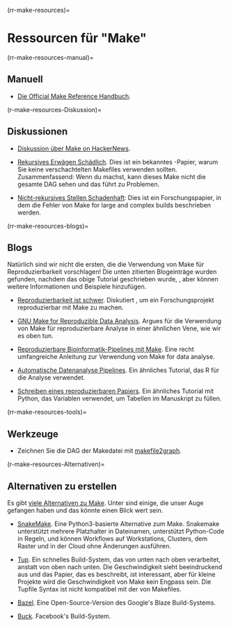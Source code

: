 (rr-make-resources)=
# Ressourcen für "Make"

(rr-make-resources-manual)=
## Manuell

- [Die Official Make Reference Handbuch](https://www.gnu.org/software/make/manual/make.html).

(r-make-resources-Diskussion)=
## Diskussionen

- [Diskussion über Make on HackerNews](https://news.ycombinator.com/item?id=15041986).

- [Rekursives Erwägen Schädlich](http://aegis.sourceforge.net/auug97.pdf). Dies ist ein bekanntes -Papier, warum Sie keine verschachtelten Makefiles verwenden sollten. Zusammenfassend: Wenn du machst, kann dieses Make nicht die gesamte DAG sehen und das führt zu Problemen.

- [Nicht-rekursives Stellen Schadenhaft](https://www.microsoft.com/en-us/research/wp-content/uploads/2016/03/hadrian.pdf): Dies ist ein Forschungspapier, in dem die Fehler von Make for large and complex builds beschrieben werden.

(rr-make-resources-blogs)=
## Blogs

Natürlich sind wir nicht die ersten, die die Verwendung von Make für Reproduzierbarkeit vorschlagen! Die unten zitierten Blogeinträge wurden gefunden, nachdem das obige Tutorial geschrieben wurde, , aber können weitere Informationen und Beispiele hinzufügen.

- [Reproduzierbarkeit ist schwer](https://kbroman.wordpress.com/tag/reproducible-research/). Diskutiert , um ein Forschungsprojekt reproduzierbar mit Make zu machen.

- [GNU Make for Reproduzible Data Analysis](http://zmjones.com/make/). Argues für die Verwendung von Make für reproduzierbare Analyse in einer ähnlichen Vene, wie wir es oben tun.

- [Reproduzierbare Bioinformatik-Pipelines mit Make](http://byronjsmith.com/make-bml/). Eine recht umfangreiche Anleitung zur Verwendung von Make for data analyse.

- [Automatische Datenanalyse Pipelines](http://stat545.com/automation04_make-activity.html). Ein ähnliches Tutorial, das R für die Analyse verwendet.

- [Schreiben eines reproduzierbaren Papiers](http://handbook.datalad.org/en/latest/usecases/reproducible-paper.html#automation-with-existing-tools). Ein ähnliches Tutorial mit Python, das Variablen verwendet, um Tabellen im Manuskript zu füllen.

(rr-make-resources-tools)=
## Werkzeuge

- Zeichnen Sie die DAG der Makedatei mit [makefile2graph](https://github.com/lindenb/makefile2graph).

(r-make-resources-Alternativen)=
## Alternativen zu erstellen

Es gibt [viele Alternativen zu Make](https://en.wikipedia.org/wiki/List_of_build_automation_software). Unter sind einige, die unser Auge gefangen haben und das könnte einen Blick wert sein.

- [SnakeMake](https://snakemake.readthedocs.io/en/stable/). Eine Python3-basierte Alternative zum Make. Snakemake unterstützt mehrere Platzhalter in Dateinamen, unterstützt Python-Code in Regeln, und können Workflows auf Workstations, Clusters, dem Raster und in der Cloud ohne Änderungen ausführen.

- [Tup](http://gittup.org/tup/index.html). Ein schnelles Build-System, das von unten nach oben verarbeitet, anstatt von oben nach unten. Die Geschwindigkeit sieht beeindruckend aus und das Papier, das es beschreibt, ist interessant, aber für kleine Projekte wird die Geschwindigkeit von Make kein Engpass sein. Die Tupfile Syntax ist nicht kompatibel mit der von Makefiles.

- [Bazel](https://www.bazel.build). Eine Open-Source-Version des Google's Blaze Build-Systems.

- [Buck](https://buckbuild.com/). Facebook's Build-System.


